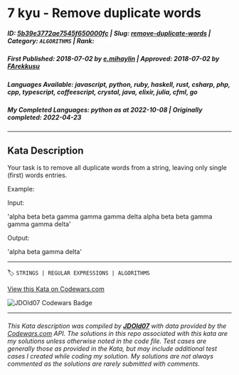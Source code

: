 # 7 kyu - Remove duplicate words

##### **ID**: [5b39e3772ae7545f650000fc](https://www.codewars.com/kata/5b39e3772ae7545f650000fc) | **Slug**: [remove-duplicate-words](https://www.codewars.com/kata/5b39e3772ae7545f650000fc) | **Category**: `ALGORITHMS` | **Rank**: <span style="color:white">7 kyu</span>

##### **First Published**: 2018-07-02 ***by*** [e.mihaylin](https://www.codewars.com/users/e.mihaylin) | **Approved**: 2018-07-02 ***by*** [FArekkusu](https://www.codewars.com/users/FArekkusu)

##### **Languages Available**: javascript, python, ruby, haskell, rust, csharp, php, cpp, typescript, coffeescript, crystal, java, elixir, julia, cfml, go

##### **My Completed Languages**: python ***as at*** 2022-10-08 | **Originally completed**: 2022-04-23

---

## Kata Description


Your task is to remove all duplicate words from a string, leaving only single (first) words entries.



Example:



Input:



'alpha beta beta gamma gamma gamma delta alpha beta beta gamma gamma gamma delta'



Output:



'alpha beta gamma delta'

  



---


🏷 `STRINGS | REGULAR EXPRESSIONS | ALGORITHMS`


[View this Kata on Codewars.com](https://www.codewars.com/kata/5b39e3772ae7545f650000fc)

![](https://www.codewars.com/users/jdold07/badges/large "JDOld07 Codewars Badge")

---

###### *This Kata description was compiled by [**JDOld07**](https://tpstech.dev) with data provided by the [Codewars.com](https://www.codewars.com) API.  The solutions in this repo associated with this kata are my solutions unless otherwise noted in the code file.  Test cases are generally those as provided in the Kata, but may include additional test cases I created while coding my solution.  My solutions are not always commented as the solutions are rarely submitted with comments.*
